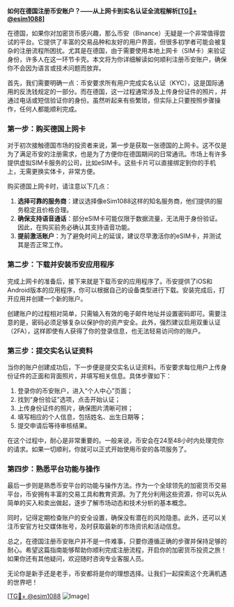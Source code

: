 **如何在德国注册币安账户？——从上网卡到实名认证全流程解析[[TG💪+ @esim1088](https://t.me/s/esim1088)]**

在德国，如果你对加密货币感兴趣，那么币安（Binance）无疑是一个非常值得尝试的平台。它提供了丰富的交易品种和友好的用户界面，但很多初学者可能会被复杂的注册流程所困扰。尤其是在德国，由于需要使用本地上网卡（SIM卡）来验证身份，许多人在这一环节卡壳。本文将为你详细解读如何顺利注册币安账户，确保你不会因为语言或技术问题而放弃。

首先，我们需要明确一点：币安要求所有用户完成实名认证（KYC），这是国际通用的反洗钱规定的一部分。而在德国，这一过程通常涉及上传身份证件的照片，并通过电话或短信验证你的身份。虽然听起来有些繁琐，但实际上只要按照步骤操作，任何人都能顺利完成。

### 第一步：购买德国上网卡

对于初次接触德国市场的投资者来说，第一步是获取一张德国的上网卡。这不仅是为了满足币安的注册需求，也是为了方便你在德国期间的日常通讯。市场上有许多提供虚拟SIM卡服务的公司，比如eSIM卡。这些卡片可以直接绑定到你的手机上，无需更换实体卡，非常方便。

购买德国上网卡时，请注意以下几点：

1. **选择可靠的服务商**：建议选择像eSim1088这样的知名服务商，他们提供的服务稳定且价格合理。
2. **确保支持语音通话**：部分eSIM卡可能仅限于数据流量，无法用于身份验证。因此，在购买前务必确认其支持语音功能。
3. **提前激活账户**：为了避免时间上的延误，建议尽早激活你的eSIM卡，并测试其是否正常工作。

### 第二步：下载并安装币安应用程序

完成上网卡的准备后，接下来就是下载币安的应用程序了。币安提供了iOS和Android版本的应用程序，你可以根据自己的设备类型进行下载。安装完成后，打开应用并创建一个新的账户。

创建账户的过程相对简单，只需输入有效的电子邮件地址并设置密码即可。需要注意的是，密码必须足够复杂以保护你的资产安全。此外，强烈建议启用双重认证（2FA），这样即使有人获得了你的登录信息，也无法轻易访问你的账户。

### 第三步：提交实名认证资料

当你的账户创建成功后，下一步便是提交实名认证资料。币安要求每位用户上传身份证件的正面和背面照片，并填写相关信息。具体步骤如下：

1. 登录你的币安账户，进入“个人中心”页面；
2. 找到“身份验证”选项，点击开始认证；
3. 上传身份证件的照片，确保图片清晰可辨；
4. 填写相应的个人信息，包括姓名、出生日期等；
5. 提交申请后等待审核结果。

在这个过程中，耐心是非常重要的。一般来说，币安会在24至48小时内处理完你的请求。如果一切顺利，你就可以正式开始使用币安的各项服务了。

### 第四步：熟悉平台功能与操作

最后一步则是熟悉币安平台的功能与操作方法。作为一个全球领先的加密货币交易平台，币安拥有丰富的交易工具和教育资源。为了充分利用这些资源，你可以先从简单的买入和卖出做起，逐步了解市场动态和技术分析的基本概念。

同时，记得定期检查账户的安全设置，确保没有潜在的风险隐患。此外，还可以关注币安官方社交媒体账号，及时获取最新的市场资讯和活动信息。

总之，在德国注册币安账户并不是一件难事，只要你遵循正确的步骤并保持足够的耐心。希望这篇指南能够帮助你顺利完成注册流程，开启你的加密货币投资之旅！如果你还有其他疑问，欢迎随时咨询专业客服人员。

无论你是新手还是老手，币安都将是你的理想选择。让我们一起探索这个充满机遇的世界吧！

[[TG💪+ @esim1088](https://t.me/s/esim1088) ![Image](https://i.postimg.cc/4NQfJmqS/Snipaste-2025-05-13-00-14-12.png)]